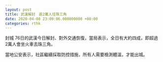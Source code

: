 ```yaml
---
layout: post
title: 武漢解封　逾2萬人往珠三角
date: 2020-04-08 23:09:06.000000000 +08:00
categories: rthk
---
```


封城 76日的武漢今日解封、對外交通恢復，當局表示，全日有大約四成，即超過2萬人會坐火車去珠三角。

當地公安表示，社區繼續採取防控措施，所有人需要檢測體溫，才能出城。
